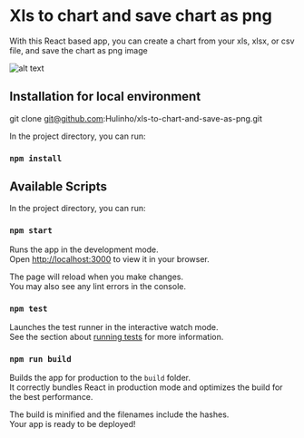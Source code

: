 # Xls to chart and save chart as png

With this React based app, you can create a chart from your xls, xlsx, or csv file, and save the chart as png image

![alt text](https://github.com/horvelod/xls-to-chart-and-save-as-png/blob/master/public/images/previmage1.png?raw=true)

## Installation for local environment 

git clone git@github.com:Hulinho/xls-to-chart-and-save-as-png.git

In the project directory, you can run:

### `npm install`

## Available Scripts

In the project directory, you can run:

### `npm start`

Runs the app in the development mode.\
Open [http://localhost:3000](http://localhost:3000) to view it in your browser.

The page will reload when you make changes.\
You may also see any lint errors in the console.

### `npm test`

Launches the test runner in the interactive watch mode.\
See the section about [running tests](https://facebook.github.io/create-react-app/docs/running-tests) for more information.

### `npm run build`

Builds the app for production to the `build` folder.\
It correctly bundles React in production mode and optimizes the build for the best performance.

The build is minified and the filenames include the hashes.\
Your app is ready to be deployed!